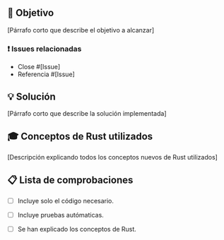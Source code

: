 ## :dart: Objetivo

[Párrafo corto que describe el objetivo a alcanzar]

### :exclamation: Issues relacionadas

* Close #[Issue]
* Referencia #[Issue]


## :bulb: Solución

[Párrafo corto que describe la solución implementada]


## :mortar_board: Conceptos de Rust utilizados

[Descripción explicando todos los conceptos nuevos de Rust utilizados]


## :clipboard: Lista de comprobaciones

- [ ] Incluye solo el código necesario.
- [ ] Incluye pruebas autómaticas.
- [ ] Se han explicado los conceptos de Rust.

